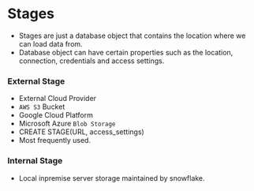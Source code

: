 # Stages

- Stages are just a database object that contains the location where we can load data from.
- Database object can have certain properties such as the location, connection, credentials and access settings.

### External Stage

- External Cloud Provider
- `AWS S3` Bucket
- Google Cloud Platform
- Microsoft Azure `Blob Storage`
- CREATE STAGE(URL, access_settings)
- Most frequently used.

### Internal Stage

- Local inpremise server storage maintained by snowflake. 
